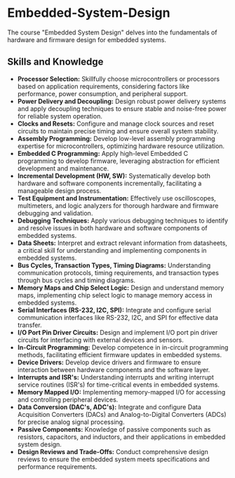 # Embedded-System-Design


The course "Embedded System Design" delves into the fundamentals of hardware and firmware design for embedded systems. 

## Skills and Knowledge

- **Processor Selection:** Skillfully choose microcontrollers or processors based on application requirements, considering factors like performance, power consumption, and peripheral support.
- **Power Delivery and Decoupling:** Design robust power delivery systems and apply decoupling techniques to ensure stable and noise-free power for reliable system operation.
- **Clocks and Resets:** Configure and manage clock sources and reset circuits to maintain precise timing and ensure overall system stability.
- **Assembly Programming:** Develop low-level assembly programming expertise for microcontrollers, optimizing hardware resource utilization.
- **Embedded C Programming:** Apply high-level Embedded C programming to develop firmware, leveraging abstraction for efficient development and maintenance.
- **Incremental Development (HW, SW):** Systematically develop both hardware and software components incrementally, facilitating a manageable design process.
- **Test Equipment and Instrumentation:** Effectively use oscilloscopes, multimeters, and logic analyzers for thorough hardware and firmware debugging and validation.
- **Debugging Techniques:** Apply various debugging techniques to identify and resolve issues in both hardware and software components of embedded systems.
- **Data Sheets:** Interpret and extract relevant information from datasheets, a critical skill for understanding and implementing components in embedded systems.
- **Bus Cycles, Transaction Types, Timing Diagrams:** Understanding communication protocols, timing requirements, and transaction types through bus cycles and timing diagrams.
- **Memory Maps and Chip Select Logic:** Design and understand memory maps, implementing chip select logic to manage memory access in embedded systems.
- **Serial Interfaces (RS-232, I2C, SPI):** Integrate and configure serial communication interfaces like RS-232, I2C, and SPI for effective data transfer.
- **I/O Port Pin Driver Circuits:** Design and implement I/O port pin driver circuits for interfacing with external devices and sensors.
- **In-Circuit Programming:** Develop competence in in-circuit programming methods, facilitating efficient firmware updates in embedded systems.
- **Device Drivers:** Develop device drivers and firmware to ensure interaction between hardware components and the software layer.
- **Interrupts and ISR's:** Understanding interrupts and writing interrupt service routines (ISR's) for time-critical events in embedded systems.
- **Memory Mapped I/O:** Implementing memory-mapped I/O for accessing and controlling peripheral devices.
- **Data Conversion (DAC's, ADC's):** Integrate and configure Data Acquisition Converters (DACs) and Analog-to-Digital Converters (ADCs) for precise analog signal processing.
- **Passive Components:** Knowledge of passive components such as resistors, capacitors, and inductors, and their applications in embedded system design.
- **Design Reviews and Trade-Offs:** Conduct comprehensive design reviews to ensure the embedded system meets specifications and performance requirements.


